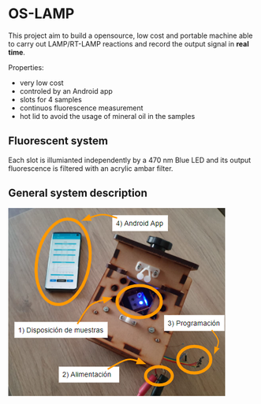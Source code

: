 # OS-LAMP
This project aim to build a opensource, low cost and portable machine able to carry out LAMP/RT-LAMP reactions and record the output signal in **real time**.

Properties:
- very low cost
- controled by an Android app
- slots for 4 samples
- continuos fluorescence measurement
- hot lid to avoid the usage of mineral oil in the samples


## Fluorescent system
Each slot is illumianted independently by a 470 nm Blue LED and its output fluorescence is filtered with an acrylic ambar filter.

## General system description
![image12.png)](reports/images_n01/image12.png)

